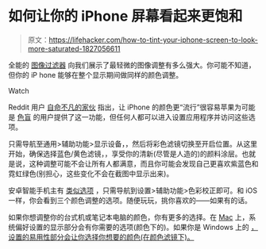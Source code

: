 # 如何让你的 iPhone 屏幕看起来更饱和

> 原文：<https://lifehacker.com/how-to-tint-your-iphone-screen-to-look-more-saturated-1827056611>

全能的 [图像过滤器](https://lifehacker.com/five-best-photo-filter-apps-5970648#_ga=2.169347561.972888801.1529329488-3846207152.1521480874) 向我们展示了最轻微的图像调整有多么强大。你可能不知道，但你的 iP hone 能够在整个显示期间做同样的颜色调整。

Watch

Reddit 用户 [自命不凡的家伙](https://www.reddit.com/r/apple/comments/8s6ldt/protip_you_can_make_the_colour_on_iphones_display/) 指出，让 iPhone 的颜色更“流行”很容易苹果为可能是 [色盲](https://support.apple.com/en-us/HT207025) 的用户提供了这一功能，但任何人都可以进入设置应用程序并访问这些选项。

只需导航至通用>辅助功能>显示设备，，然后将彩色滤镜切换至开启位置。从这里开始，确保选择蓝色/黄色滤镜，，享受你的清新(尽管是人造的)的颜料涂层。也就是说，这种调整可能不会让所有人都满意，而且你可能会发现自己更喜欢紫蓝色和霓虹绿色(别担心，这些变化不会在截图中显示出来)。

安卓智能手机主有 [类似选项](https://support.google.com/accessibility/android/answer/6151850?hl=en) ，只需导航到设置>辅助功能>色彩校正即可。和 iOS 一样，你会看到三个颜色调整的选项。随便玩玩，挑你喜欢的——如果有的话。

如果你想调整你的台式机或笔记本电脑的颜色，你有更多的选择。在 [Mac](https://support.apple.com/kb/ph25259?locale=en_US) 上，系统偏好设置的显示部分会有你需要的选项(颜色下的)。如果你是 Windows 上的 [，设置的易用性部分会让你选择你想要的颜色(在颜色滤镜下)。](https://support.microsoft.com/en-us/help/4041722/windows-10-use-color-filters)